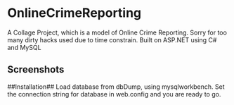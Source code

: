 # OnlineCrimeReporting
A Collage Project, which is a model of Online Crime Reporting. Sorry for too many dirty hacks used due to time constrain. Built on ASP.NET using C# and MySQL
## Screenshots ##
##Installation##
Load database from dbDump, using mysqlworkbench. Set the connection string for database in web.config and you are ready to go.
